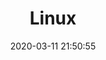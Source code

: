 ---
pageComponent: 
  name: Catalogue
  data: 
    key: 03.Linux
    imgUrl: /img/linux-icon.svg
    description: Linux、CentOS、服务器
title: Linux
date: 2020-03-11 21:50:55
permalink: /linux
sidebar: false
article: false
comment: false
editLink: false
---